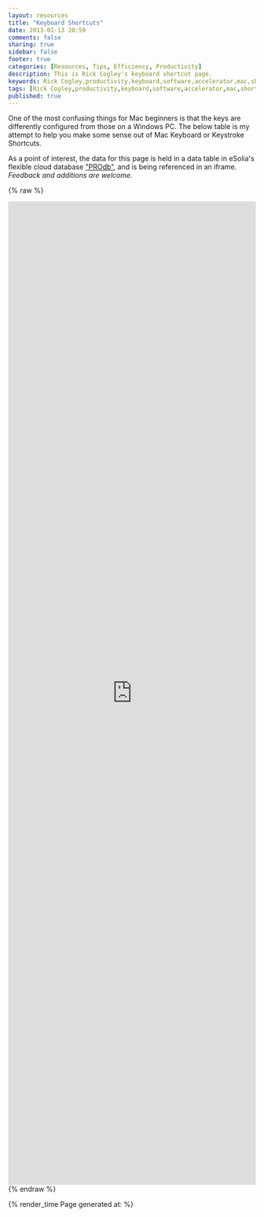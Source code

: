```yaml
---
layout: resources
title: "Keyboard Shortcuts"
date: 2013-01-13 20:59
comments: false
sharing: true
sidebar: false
footer: true
categories: [Resources, Tips, Efficiency, Productivity]
description: This is Rick Cogley's keyboard shortcut page.
keywords: Rick Cogley,productivity,keyboard,software,accelerator,mac,shortcut,keystrokes 
tags: [Rick Cogley,productivity,keyboard,software,accelerator,mac,shortcut,keystrokes]
published: true
---
```

One of the most confusing things for Mac beginners is that the keys are differently configured from those on a Windows PC. The below table is my attempt to help you make some sense out of Mac Keyboard or Keystroke Shortcuts. 

As a point of interest, the data for this page is held in a data table in eSolia's flexible cloud database ["PROdb"](http://www.esolia.com/prodb), and is being referenced in an iframe. _Feedback and additions are welcome._ 

{% raw %} 
<iframe width='100%' height='2000' frameborder='0' allowtransparency='true' scrolling='yes' src='https://pro.dbflex.net/secure/embedded/db/15331/view.aspx?id=983275'></iframe>
{% endraw %}

{% render_time Page generated at: %}